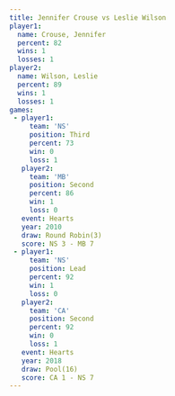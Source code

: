 ```yaml
---
title: Jennifer Crouse vs Leslie Wilson
player1:                
  name: Crouse, Jennifer
  percent: 82           
  wins: 1               
  losses: 1             
player2:                
  name: Wilson, Leslie  
  percent: 89           
  wins: 1               
  losses: 1             
games:
 - player1:         
     team: 'NS'     
     position: Third
     percent: 73    
     win: 0         
     loss: 1        
   player2:          
     team: 'MB'      
     position: Second
     percent: 86     
     win: 1          
     loss: 0         
   event: Hearts       
   year: 2010          
   draw: Round Robin(3)
   score: NS 3 - MB 7  
 - player1:        
     team: 'NS'    
     position: Lead
     percent: 92   
     win: 1        
     loss: 0       
   player2:          
     team: 'CA'      
     position: Second
     percent: 92     
     win: 0          
     loss: 1         
   event: Hearts     
   year: 2018        
   draw: Pool(16)    
   score: CA 1 - NS 7
---
```

